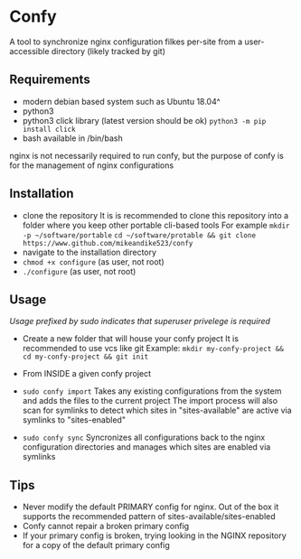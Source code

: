 # Confy

A tool to synchronize nginx configuration filkes per-site from a user-accessible directory (likely tracked by git)

## Requirements
- modern debian based system such as Ubuntu 18.04^
- python3
- python3 click library (latest version should be ok)
  `python3 -m pip install click`
- bash available in /bin/bash


nginx is not necessarily required to run confy, but the purpose of confy is for the management of nginx configurations

## Installation
- clone the repository
  It is is recommended to clone this repository into a folder where you keep other portable cli-based tools
  For example
  `mkdir -p ~/software/portable`
  `cd ~/software/protable && git clone https://www.github.com/mikeandike523/confy`
- navigate to the installation directory
- `chmod +x configure` (as user, not root)
- `./configure` (as user, not root)

## Usage

*Usage prefixed by sudo indicates that superuser privelege is required*


- Create a new folder that will house your confy project
  It is recommended to use vcs like git
  Example:
  `mkdir my-confy-project && cd my-confy-project && git init`

- From INSIDE a given confy project
- `sudo confy import`
   Takes any existing configurations from the system and adds the files to the current project
   The import process will also scan for symlinks to detect which sites in "sites-available" are active via symlinks to "sites-enabled"
- `sudo confy sync`
   Syncronizes all configurations back to the nginx configuration directories and manages which sites are enabled via symlinks 

## Tips

- Never modify the default PRIMARY config for nginx. Out of the box it supports the recommended pattern of sites-available/sites-enabled
- Confy cannot repair a broken primary config
- If your primary config is broken, trying looking in the NGINX repository for a copy of the default primary config